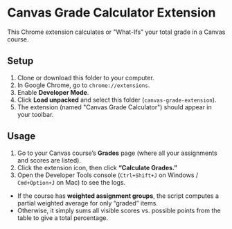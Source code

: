 # Canvas Grade Calculator Extension

This Chrome extension calculates or "What-Ifs" your total grade in a Canvas course.  

## Setup

1. Clone or download this folder to your computer.
2. In Google Chrome, go to `chrome://extensions`.
3. Enable **Developer Mode**.
4. Click **Load unpacked** and select this folder (`canvas-grade-extension`).
5. The extension (named "Canvas Grade Calculator") should appear in your toolbar.

## Usage

1. Go to your Canvas course’s **Grades** page (where all your assignments and scores are listed).
2. Click the extension icon, then click **“Calculate Grades.”**
3. Open the Developer Tools console (`Ctrl+Shift+J` on Windows / `Cmd+Option+J` on Mac) to see the logs.  

- If the course has **weighted assignment groups**, the script computes a partial weighted average for only “graded” items.
- Otherwise, it simply sums all visible scores vs. possible points from the table to give a total percentage.

